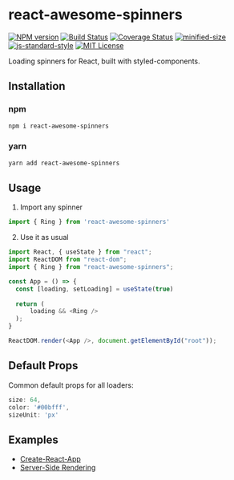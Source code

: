 # react-awesome-spinners

[![NPM version](https://img.shields.io/npm/v/react-awesome-spinners.svg)](https://www.npmjs.com/package/react-awesome-spinners)
[![Build Status](https://travis-ci.org/tienpham94/react-awesome-spinners.svg?branch=master)](https://travis-ci.org/tienpham94/react-awesome-spinners)
[![Coverage Status](https://coveralls.io/repos/github/tienpham94/react-awesome-spinners/badge.svg?branch=master)](https://coveralls.io/github/tienpham94/react-awesome-spinners?branch=master)
[![minified-size](https://img.shields.io/bundlephobia/min/react-awesome-spinners.svg)](https://bundlephobia.com/result?p=react-awesome-spinners@1.0.0)
[![js-standard-style](https://img.shields.io/badge/code%20style-standard-brightgreen.svg)](http://standardjs.com/)
[![MIT License](https://img.shields.io/npm/l/react-css-spinners.svg)](https://github.com/alex996/react-css-spinners/blob/master/LICENSE)

Loading spinners for React, built with styled-components.

## Installation

### npm

```sh
npm i react-awesome-spinners
```

### yarn

```sh
yarn add react-awesome-spinners
```

## Usage

1. Import any spinner

```js
import { Ring } from 'react-awesome-spinners'
```

2. Use it as usual

```js
import React, { useState } from "react";
import ReactDOM from "react-dom";
import { Ring } from "react-awesome-spinners";

const App = () => {
  const [loading, setLoading] = useState(true)
    
  return (
      loading && <Ring />
  );
}

ReactDOM.render(<App />, document.getElementById("root"));
```

## Default Props

Common default props for all loaders:

```js
size: 64,
color: '#00bfff',
sizeUnit: 'px'
```

## Examples

- [Create-React-App](./exampes/cra)
- [Server-Side Rendering](./exampes/ssr)